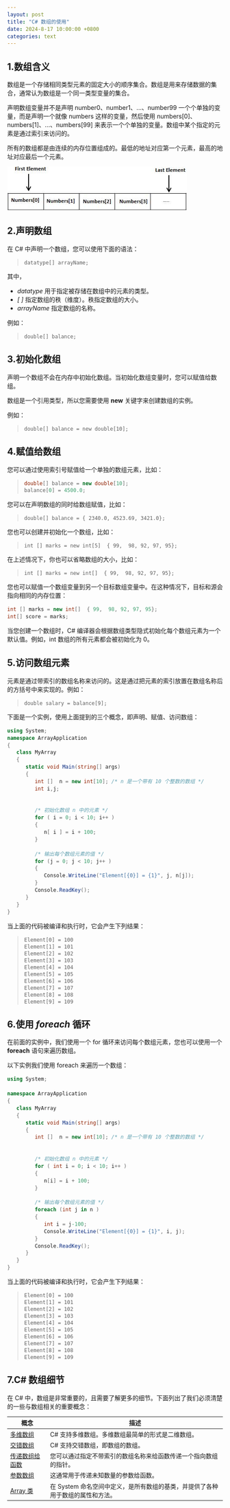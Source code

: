 ```yaml
---
layout: post
title: "C# 数组的使用"
date: 2024-8-17 10:00:00 +0800
categories: text
---
```



##  1.数组含义

数组是一个存储相同类型元素的固定大小的顺序集合。数组是用来存储数据的集合，通常认为数组是一个同一类型变量的集合。

声明数组变量并不是声明 number0、number1、...、number99 一个个单独的变量，而是声明一个就像 numbers 这样的变量，然后使用 numbers[0]、numbers[1]、...、numbers[99] 来表示一个个单独的变量。数组中某个指定的元素是通过索引来访问的。

所有的数组都是由连续的内存位置组成的。最低的地址对应第一个元素，最高的地址对应最后一个元素。



![](https://github.com/sakurajh/sakurajh.github.io/blob/master/assets/img/225.jpg?raw=true)


## 2.声明数组

在 C# 中声明一个数组，您可以使用下面的语法：

> ```
> datatype[] arrayName;
> ```

其中，

- *datatype* 用于指定被存储在数组中的元素的类型。
- *[ ]* 指定数组的秩（维度）。秩指定数组的大小。
- *arrayName* 指定数组的名称。

例如：

> ```
> double[] balance;
> ```

## 3.初始化数组

声明一个数组不会在内存中初始化数组。当初始化数组变量时，您可以赋值给数组。

数组是一个引用类型，所以您需要使用 **new** 关键字来创建数组的实例。

例如：

> ```
> double[] balance = new double[10];
> ```

## 4.赋值给数组 

您可以通过使用索引号赋值给一个单独的数组元素，比如：

> ```cs
> double[] balance = new double[10];
> balance[0] = 4500.0;
> ```
>


您可以在声明数组的同时给数组赋值，比如：

> ```
> double[] balance = { 2340.0, 4523.69, 3421.0};
> ```

您也可以创建并初始化一个数组，比如：

> ```
> int [] marks = new int[5]  { 99,  98, 92, 97, 95};
> ```

在上述情况下，你也可以省略数组的大小，比如：

> ```
> int [] marks = new int[]  { 99,  98, 92, 97, 95};
> ```

您也可以赋值一个数组变量到另一个目标数组变量中。在这种情况下，目标和源会指向相同的内存位置：

```cs
int [] marks = new int[]  { 99,  98, 92, 97, 95};
int[] score = marks;
```


当您创建一个数组时，C# 编译器会根据数组类型隐式初始化每个数组元素为一个默认值。例如，int 数组的所有元素都会被初始化为 0。

## 5.访问数组元素

元素是通过带索引的数组名称来访问的。这是通过把元素的索引放置在数组名称后的方括号中来实现的。例如：

> ```
> double salary = balance[9];
> ```

下面是一个实例，使用上面提到的三个概念，即声明、赋值、访问数组：

```cs
using System;
namespace ArrayApplication
{
   class MyArray
   {
      static void Main(string[] args)
      {
         int []  n = new int[10]; /* n 是一个带有 10 个整数的数组 */
         int i,j;


         /* 初始化数组 n 中的元素 */        
         for ( i = 0; i < 10; i++ )
         {
            n[ i ] = i + 100;
         }

         /* 输出每个数组元素的值 */
         for (j = 0; j < 10; j++ )
         {
            Console.WriteLine("Element[{0}] = {1}", j, n[j]);
         }
         Console.ReadKey();
      }
   }
}
```



当上面的代码被编译和执行时，它会产生下列结果：

> ```
> Element[0] = 100
> Element[1] = 101
> Element[2] = 102
> Element[3] = 103
> Element[4] = 104
> Element[5] = 105
> Element[6] = 106
> Element[7] = 107
> Element[8] = 108
> Element[9] = 109
> ```

## 6.使用 *foreach* 循环

在前面的实例中，我们使用一个 for 循环来访问每个数组元素，您也可以使用一个 **foreach** 语句来遍历数组。

以下实例我们使用 foreach 来遍历一个数组：

```cs
using System;

namespace ArrayApplication
{
   class MyArray
   {
      static void Main(string[] args)
      {
         int []  n = new int[10]; /* n 是一个带有 10 个整数的数组 */


         /* 初始化数组 n 中的元素 */        
         for ( int i = 0; i < 10; i++ )
         {
            n[i] = i + 100;
         }

         /* 输出每个数组元素的值 */
         foreach (int j in n )
         {
            int i = j-100;
            Console.WriteLine("Element[{0}] = {1}", i, j);
         }
         Console.ReadKey();
      }
   }
}
```



当上面的代码被编译和执行时，它会产生下列结果：

> ```
> Element[0] = 100
> Element[1] = 101
> Element[2] = 102
> Element[3] = 103
> Element[4] = 104
> Element[5] = 105
> Element[6] = 106
> Element[7] = 107
> Element[8] = 108
> Element[9] = 109
> ```

## 7.C# 数组细节

在 C# 中，数组是非常重要的，且需要了解更多的细节。下面列出了我们必须清楚的一些与数组相关的重要概念：

| 概念                                                         | 描述                                                         |
| ------------------------------------------------------------ | ------------------------------------------------------------ |
| [多维数组](https://www.runoob.com/csharp/csharp-multi-dimensional-arrays.html) | C# 支持多维数组。多维数组最简单的形式是二维数组。            |
| [交错数组](https://www.runoob.com/csharp/csharp-jagged-arrays.html) | C# 支持交错数组，即数组的数组。                              |
| [传递数组给函数](https://www.runoob.com/csharp/csharp-passing-arrays-to-functions.html) | 您可以通过指定不带索引的数组名称来给函数传递一个指向数组的指针。 |
| [参数数组](https://www.runoob.com/csharp/csharp-param-arrays.html) | 这通常用于传递未知数量的参数给函数。                         |
| [Array 类](https://www.runoob.com/csharp/csharp-array-class.html) | 在 System 命名空间中定义，是所有数组的基类，并提供了各种用于数组的属性和方法。 |
